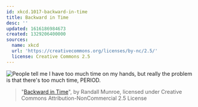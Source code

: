 ```yaml
---
id: xkcd.1017-backward-in-time
title: Backward in Time
desc: ''
updated: 1616186984673
created: 1329206400000
sources:
  name: xkcd
  url: 'https://creativecommons.org/licenses/by-nc/2.5/'
  license: Creative Commons 2.5
---
```

![People tell me I have too much time on my hands, but really the problem is that there's too much time, PERIOD.](https://imgs.xkcd.com/comics/backward_in_time.png)
> "[Backward in Time](https://xkcd.com/1017/)", by Randall Munroe, licensed under Creative Commons Attribution-NonCommercial 2.5 License
